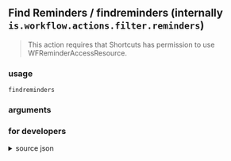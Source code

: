 
## Find Reminders / findreminders (internally `is.workflow.actions.filter.reminders`)


> This action requires that Shortcuts has permission to use WFReminderAccessResource.



### usage
`findreminders `

### arguments


### for developers

<details><summary>source json</summary>
<p>
```json
{
	"ActionClass": "WFContentItemFilterAction",
	"AppIdentifier": "com.apple.reminders",
	"Category": "Calendar",
	"CreationDate": "2015-01-22T08:00:00.000Z",
	"Name": "Find Reminders",
	"RequiredResources": [
		"WFReminderAccessResource"
	],
	"Subcategory": "Reminders",
	"SuggestedAsInitialAction": false,
	"WFContentItemClass": "WFReminderContentItem",
	"WFContentItemDefaultProperty": "List"
}
```
</p></details>
